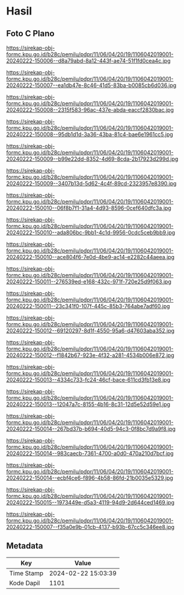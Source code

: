 # Hasil

## Foto C Plano

https://sirekap-obj-formc.kpu.go.id/b28c/pemilu/pdpr/11/06/04/20/19/1106042019001-20240222-150006--d8a79abd-8a12-443f-ae74-51f1fd0cea4c.jpg

https://sirekap-obj-formc.kpu.go.id/b28c/pemilu/pdpr/11/06/04/20/19/1106042019001-20240222-150007--ea1db47e-8c46-41d5-83ba-b0085cb6d036.jpg

https://sirekap-obj-formc.kpu.go.id/b28c/pemilu/pdpr/11/06/04/20/19/1106042019001-20240222-150008--2315f583-96ac-437e-abda-eaccf2830bac.jpg

https://sirekap-obj-formc.kpu.go.id/b28c/pemilu/pdpr/11/06/04/20/19/1106042019001-20240222-150008--95db1d1d-3a36-43ba-81c4-bae6e1961cc5.jpg

https://sirekap-obj-formc.kpu.go.id/b28c/pemilu/pdpr/11/06/04/20/19/1106042019001-20240222-150009--b99e22dd-8352-4d69-8cda-2b17923d299d.jpg

https://sirekap-obj-formc.kpu.go.id/b28c/pemilu/pdpr/11/06/04/20/19/1106042019001-20240222-150009--3407b13d-5d62-4c4f-89cd-2323957e8390.jpg

https://sirekap-obj-formc.kpu.go.id/b28c/pemilu/pdpr/11/06/04/20/19/1106042019001-20240222-150010--06f8b7f1-31a4-4d93-8596-0cef640dfc3a.jpg

https://sirekap-obj-formc.kpu.go.id/b28c/pemilu/pdpr/11/06/04/20/19/1106042019001-20240222-150010--ada806bc-9bb1-4c1d-9956-0cdc5ceb9bb9.jpg

https://sirekap-obj-formc.kpu.go.id/b28c/pemilu/pdpr/11/06/04/20/19/1106042019001-20240222-150010--ace804f6-7e0d-4be9-ac14-e2282c44aeea.jpg

https://sirekap-obj-formc.kpu.go.id/b28c/pemilu/pdpr/11/06/04/20/19/1106042019001-20240222-150011--276539ed-e168-432c-971f-720e25d9f063.jpg

https://sirekap-obj-formc.kpu.go.id/b28c/pemilu/pdpr/11/06/04/20/19/1106042019001-20240222-150011--23c341f0-107f-445c-85b3-764abe7adf60.jpg

https://sirekap-obj-formc.kpu.go.id/b28c/pemilu/pdpr/11/06/04/20/19/1106042019001-20240222-150012--69120297-8d1f-4550-95a6-d47603aba352.jpg

https://sirekap-obj-formc.kpu.go.id/b28c/pemilu/pdpr/11/06/04/20/19/1106042019001-20240222-150012--f1842b67-923e-4f32-a281-4534b006e872.jpg

https://sirekap-obj-formc.kpu.go.id/b28c/pemilu/pdpr/11/06/04/20/19/1106042019001-20240222-150013--4334c733-fc24-46cf-bace-611cd3fb13e8.jpg

https://sirekap-obj-formc.kpu.go.id/b28c/pemilu/pdpr/11/06/04/20/19/1106042019001-20240222-150013--12047a7c-8155-4b16-8c31-12d5e52d59e1.jpg

https://sirekap-obj-formc.kpu.go.id/b28c/pemilu/pdpr/11/06/04/20/19/1106042019001-20240222-150014--267bd37b-b694-40d5-94c3-0f8bc7d9a9f8.jpg

https://sirekap-obj-formc.kpu.go.id/b28c/pemilu/pdpr/11/06/04/20/19/1106042019001-20240222-150014--983caecb-7361-4700-a0d0-470a210d7bcf.jpg

https://sirekap-obj-formc.kpu.go.id/b28c/pemilu/pdpr/11/06/04/20/19/1106042019001-20240222-150014--ecbf4ce6-f896-4b58-86fd-21b0035e5329.jpg

https://sirekap-obj-formc.kpu.go.id/b28c/pemilu/pdpr/11/06/04/20/19/1106042019001-20240222-150015--1973449e-d5a3-4119-94d9-2d644ced1469.jpg

https://sirekap-obj-formc.kpu.go.id/b28c/pemilu/pdpr/11/06/04/20/19/1106042019001-20240222-150007--f35a0e9b-01cb-4137-b93b-67cc5c346ee8.jpg


## Metadata

| Key        | Value               |
| ---------- | ------------------- |
| Time Stamp | 2024-02-22 15:03:39 |
| Kode Dapil | 1101                |




